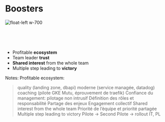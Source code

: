 # Boosters

![float-left w-700](./assets/images/rocket-4311575_1280.png)

<br/><br/><br/>
* Profitable **ecosystem**
* Team leader **trust**
* **Shared interest** from the whole team
* Multiple step leading to **victory**



Notes: Profitable ecosystem:
 > quality (landing zone, dbapi)
> moderne (service managée, datadog)
> coaching (pilote GKE Mutu, éprouvement de traefik)
Confiance du management:
> pilotage non intrusif
> Définition des rôles et responsabilité
> Partage des enjeux
> Engagement collectif
Shared interest from the whole team
>Priorité de l’équipe et priorité partagée
Multiple step leading to victory
Pilote -> Second Pilote -> rollout IT, PL

